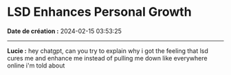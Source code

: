 # LSD Enhances Personal Growth

**Date de création :** 2024-02-15 03:53:25

---

**Lucie :**
hey chatgpt, can you try to explain why i got the feeling that lsd cures me and enhance me instead of pulling me down like everywhere online i'm told about
